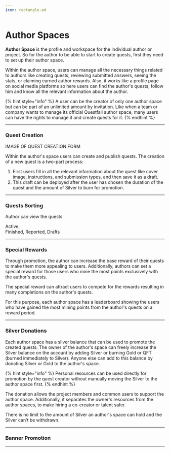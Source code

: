 ```yaml
---
icon: rectangle-ad
---
```


# Author Spaces

**Author Space** is the profile and workspace for the individual author or project. So for the author to be able to start to create quests, first they need to set up their author space. 

Within the author space, users can manage all the necessary things related to authors like creating quests, reviewing submitted answers, seeing the stats, or claiming earned author rewards. Also, it works like a profile page on social media platforms so here users can find the author's quests, follow him and know all the relevant information about the author.

{% hint style="info" %}
A user can be the creator of only one author space but can be part of an unlimited amount by invitation. Like when a team or company wants to manage its official Questfall author space, many users can have the rights to manage it and create quests for it.
{% endhint %}

***

### Quest Creation

IMAGE OF QUEST CREATION FORM

Within the author's space users can create and publish quests. 
The creation of a new quest is a two-part process:

1. First users fill in all the relevant information about the quest like cover image, instructions, and submission types, and then save it as a draft.
2. This draft can be deployed after the user has chosen the duration of the quest and the amount of Silver to burn for promotion.

***

###  Quests Sorting

Author can view the quests 

Active,  
Finished,
Reported,
Drafts

***

### Special Rewards

Through promotion, the author can increase the base reward of their quests to make them more appealing to users. Additionally, authors can set a special reward for those users who mine the most points exclusively with the author's quests. 

The special reward can attract users to compete for the rewards resulting in many completions on the author's quests. 

For this purpose, each author space has a leaderboard showing the users who have gained the most mining points from the author's quests on a reward period.

***

### Silver Donations

Each author space has a silver balance that can be used to promote the created quests. The owner of the author's space can freely increase the Silver balance on the account by adding Silver or burning Gold or QFT (burned immediately to Silver). Anyone else can add to this balance by donating Silver or Gold to the author's space.

{% hint style="info" %}
Personal resources can be used directly for promotion by the quest creator without manually moving the Silver to the author space first.
{% endhint %}

The donation allows the project members and common users to support the author space. Additionally, it separates the owner's resources from the author spaces, to make hiring a co-creator or talent safer. 

There is no limit to the amount of Silver an author's space can hold and the Silver can’t be withdrawn.

***

### Banner Promotion

***